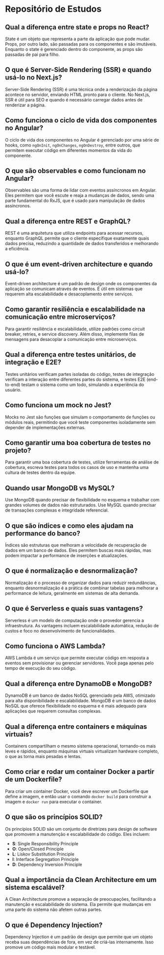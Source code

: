 # Repositório de Estudos

## Qual a diferença entre state e props no React?

State é um objeto que representa a parte da aplicação que pode mudar. Props, por outro lado, são passadas para os componentes e são imutáveis. Enquanto o state é gerenciado dentro do componente, as props são passadas de pai para filho.

## O que é Server-Side Rendering (SSR) e quando usá-lo no Next.js?

Server-Side Rendering (SSR) é uma técnica onde a renderização da página acontece no servidor, enviando HTML pronto para o cliente. No Next.js, SSR é útil para SEO e quando é necessário carregar dados antes de renderizar a página.

## Como funciona o ciclo de vida dos componentes no Angular?

O ciclo de vida dos componentes no Angular é gerenciado por uma série de hooks, como `ngOnInit`, `ngOnChanges`, `ngOnDestroy`, entre outros, que permitem executar código em diferentes momentos da vida do componente.

## O que são observables e como funcionam no Angular?

Observables são uma forma de lidar com eventos assíncronos em Angular. Eles permitem que você escute e reaja a mudanças de dados, sendo uma parte fundamental do RxJS, que é usado para manipulação de dados assíncronos.

## Qual a diferença entre REST e GraphQL?

REST é uma arquitetura que utiliza endpoints para acessar recursos, enquanto GraphQL permite que o cliente especifique exatamente quais dados precisa, reduzindo a quantidade de dados transferidos e melhorando a eficiência.

## O que é um event-driven architecture e quando usá-lo?

Event-driven architecture é um padrão de design onde os componentes da aplicação se comunicam através de eventos. É útil em sistemas que requerem alta escalabilidade e desacoplamento entre serviços.

## Como garantir resiliência e escalabilidade na comunicação entre microserviços?

Para garantir resiliência e escalabilidade, utilize padrões como circuit breaker, retries, e service discovery. Além disso, implemente filas de mensagens para desacoplar a comunicação entre microserviços.

## Qual a diferença entre testes unitários, de integração e E2E?

Testes unitários verificam partes isoladas do código, testes de integração verificam a interação entre diferentes partes do sistema, e testes E2E (end-to-end) testam o sistema como um todo, simulando a experiência do usuário.

## Como funciona um mock no Jest?

Mocks no Jest são funções que simulam o comportamento de funções ou módulos reais, permitindo que você teste componentes isoladamente sem depender de implementações externas.

## Como garantir uma boa cobertura de testes no projeto?

Para garantir uma boa cobertura de testes, utilize ferramentas de análise de cobertura, escreva testes para todos os casos de uso e mantenha uma cultura de testes dentro da equipe.

## Quando usar MongoDB vs MySQL?

Use MongoDB quando precisar de flexibilidade no esquema e trabalhar com grandes volumes de dados não estruturados. Use MySQL quando precisar de transações complexas e integridade referencial.

## O que são índices e como eles ajudam na performance do banco?

Índices são estruturas que melhoram a velocidade de recuperação de dados em um banco de dados. Eles permitem buscas mais rápidas, mas podem impactar a performance de inserções e atualizações.

## O que é normalização e desnormalização?

Normalização é o processo de organizar dados para reduzir redundâncias, enquanto desnormalização é a prática de combinar tabelas para melhorar a performance de leitura, geralmente em sistemas de alta demanda.

## O que é Serverless e quais suas vantagens?

Serverless é um modelo de computação onde o provedor gerencia a infraestrutura. As vantagens incluem escalabilidade automática, redução de custos e foco no desenvolvimento de funcionalidades.

## Como funciona o AWS Lambda?

AWS Lambda é um serviço que permite executar código em resposta a eventos sem provisionar ou gerenciar servidores. Você paga apenas pelo tempo de execução do seu código.

## Qual a diferença entre DynamoDB e MongoDB?

DynamoDB é um banco de dados NoSQL gerenciado pela AWS, otimizado para alta disponibilidade e escalabilidade. MongoDB é um banco de dados NoSQL que oferece flexibilidade no esquema e é mais adequado para aplicações que requerem consultas complexas.

## Qual a diferença entre containers e máquinas virtuais?

Containers compartilham o mesmo sistema operacional, tornando-os mais leves e rápidos, enquanto máquinas virtuais virtualizam hardware completo, o que as torna mais pesadas e lentas.

## Como criar e rodar um container Docker a partir de um Dockerfile?

Para criar um container Docker, você deve escrever um Dockerfile que define a imagem, e então usar o comando `docker build` para construir a imagem e `docker run` para executar o container.

## O que são os princípios SOLID?

Os princípios SOLID são um conjunto de diretrizes para design de software que promovem a manutenção e escalabilidade do código. Eles incluem:

- **S**: Single Responsibility Principle
- **O**: Open/Closed Principle
- **L**: Liskov Substitution Principle
- **I**: Interface Segregation Principle
- **D**: Dependency Inversion Principle

## Qual a importância da Clean Architecture em um sistema escalável?

A Clean Architecture promove a separação de preocupações, facilitando a manutenção e escalabilidade do sistema. Ela permite que mudanças em uma parte do sistema não afetem outras partes.

## O que é Dependency Injection?

Dependency Injection é um padrão de design que permite que um objeto receba suas dependências de fora, em vez de criá-las internamente. Isso promove um código mais modular e testável.
